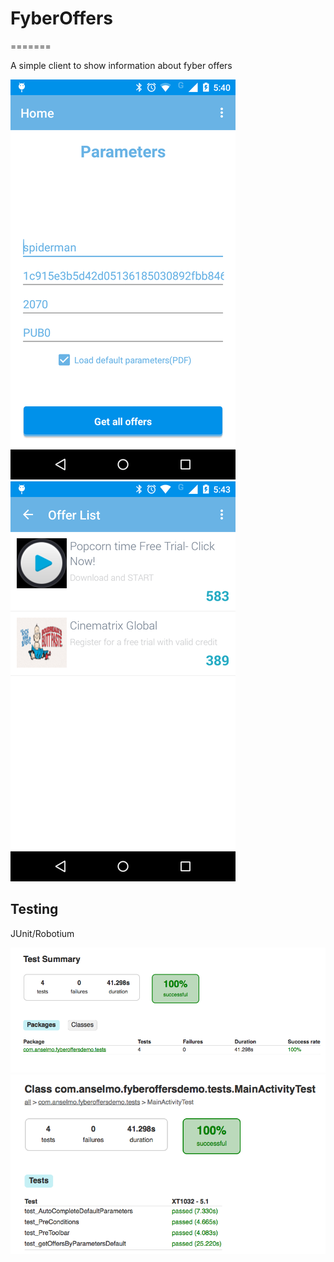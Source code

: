 # FyberOffers
=======

A simple client to show information about fyber offers

![](website/screen1.png)
![](website/screen2.png)

Testing
--------

JUnit/Robotium

![](website/test1.png)
![](website/test2.png)